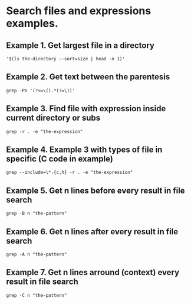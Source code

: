 # Search files and expressions examples.  

## Example 1. Get largest file in a directory  
```
'$(ls the-directory --sort=size | head -n 1)'
```  

## Example 2. Get text between the parentesis  
```
grep -Po '(?<=\().*(?=\))' 
```

## Example 3. Find file with expression inside current directory or subs  
```
grep -r . -e "the-expression"
```

## Example 4. Example 3 with types of file in specific (C code in example)  
```
grep --include=\*.{c,h} -r . -e "the-expression"
```

## Example 5. Get n lines before every result in file search  
```
grep -B n "the-pattern"  
```

## Example 6. Get n lines after every result in file search  
```
grep -A n "the-pattern"  
```

## Example 7. Get n lines arround (context) every result in file search  
```
grep -C n "the-pattern"  
```

